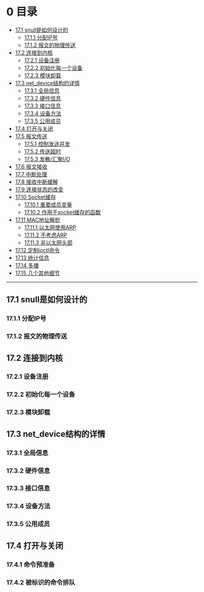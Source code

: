 <h1 id="0">0 目录</h1>

* [17.1 snull是如何设计的](#17.1)
    - [17.1.1 分配IP号](#17.1.1)
    - [17.1.2 报文的物理传送](#17.1.2)
* [17.2 连接到内核](#17.2)
    - [17.2.1 设备注册](#17.2.1)
    - [17.2.2 初始化每一个设备](#17.2.2)
    - [17.2.3 模块卸载](#17.2.3)
* [17.3 net_device结构的详情](#17.3)
    - [17.3.1 全局信息](#17.3.1)
    - [17.3.2 硬件信息](#17.3.2)
    - [17.3.3 接口信息](#17.3.3)
    - [17.3.4 设备方法](#17.3.4)
    - [17.3.5 公用成员](#17.3.5)
* [17.4 打开与关闭](#17.4)
* [17.5 报文传送](#17.5)
    - [17.5.1 控制发送并发](#17.5.1)
    - [17.5.2 传送超时](#17.5.2)
    - [17.5.3 发散/汇聚I/O](#17.5.3)
* [17.6 报文接收](#17.6)
* [17.7 中断处理](#17.7)
* [17.8 接收中断缓解](#17.8)
* [17.9 连接状态的改变](#17.9)
* [17.10 Socket缓存](#17.10)
    - [17.10.1 重要成员变量](#17.10.1)
    - [17.10.2 作用于socket缓存的函数](#17.10.2)
* [17.11 MAC地址解析](#17.11)
    - [17.11.1 以太网使用ARP](#17.11.1)
    - [17.11.2 不考虑ARP](#17.11.2)
    - [17.11.3 非以太网头部](#17.11.3)
* [17.12 定制ioctl命令](#17.12)
* [17.13 统计信息](#17.13)
* [17.14 多播](#17.14)
* [17.15 几个其他细节](#17.15)

***

<h2 id="17.1">17.1 snull是如何设计的</h2>

<h3 id="17.1.1">17.1.1 分配IP号</h3>

<h3 id="17.1.2">17.1.2 报文的物理传送</h3>



<h2 id="17.2">17.2 连接到内核</h2>

<h3 id="17.2.1">17.2.1 设备注册</h3>

<h3 id="17.2.2">17.2.2 初始化每一个设备</h3>

<h3 id="17.2.3">17.2.3 模块卸载</h3>

<h2 id="17.3">17.3 net_device结构的详情</h2>

<h3 id="17.3.1">17.3.1 全局信息</h3>

<h3 id="17.3.2">17.3.2 硬件信息</h3>

<h3 id="17.3.3">17.3.3 接口信息</h3>

<h3 id="17.3.4">17.3.4 设备方法</h3>

<h3 id="17.3.5">17.3.5 公用成员</h3>

<h2 id="17.4">17.4 打开与关闭</h2>

<h3 id="17.4.1">17.4.1 命令预准备</h3>

<h3 id="17.4.2">17.4.2 被标识的命令排队</h3>

